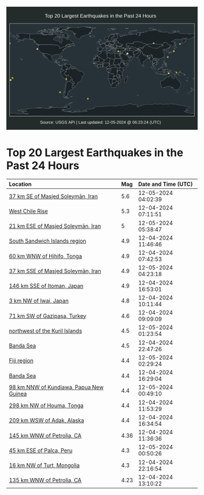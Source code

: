 ![Map](./map.png)

# Top 20 Largest Earthquakes in the Past 24 Hours

| Location | Mag | Date and Time (UTC) |
|:---|:---|:---|
| [37 km SE of Masjed Soleymān, Iran](https://earthquake.usgs.gov/earthquakes/eventpage/us7000nw1c) | 5.6 | 12-05-2024 04:02:39 |
| [West Chile Rise](https://earthquake.usgs.gov/earthquakes/eventpage/us7000nvts) | 5.3 | 12-04-2024 07:11:51 |
| [21 km ESE of Masjed Soleymān, Iran](https://earthquake.usgs.gov/earthquakes/eventpage/us7000nw1s) | 5 | 12-05-2024 05:38:47 |
| [South Sandwich Islands region](https://earthquake.usgs.gov/earthquakes/eventpage/us7000nvw6) | 4.9 | 12-04-2024 11:46:46 |
| [60 km WNW of Hihifo, Tonga](https://earthquake.usgs.gov/earthquakes/eventpage/us7000nvu1) | 4.9 | 12-04-2024 07:42:53 |
| [37 km SSE of Masjed Soleymān, Iran](https://earthquake.usgs.gov/earthquakes/eventpage/us7000nw1i) | 4.9 | 12-05-2024 04:23:18 |
| [146 km SSE of Itoman, Japan](https://earthquake.usgs.gov/earthquakes/eventpage/us7000nvxl) | 4.9 | 12-04-2024 16:53:01 |
| [3 km NW of Iwai, Japan](https://earthquake.usgs.gov/earthquakes/eventpage/us7000nvuq) | 4.8 | 12-04-2024 10:11:44 |
| [71 km SW of Gazipaşa, Turkey](https://earthquake.usgs.gov/earthquakes/eventpage/us7000nvuc) | 4.6 | 12-04-2024 09:09:09 |
| [northwest of the Kuril Islands](https://earthquake.usgs.gov/earthquakes/eventpage/us7000nw0w) | 4.5 | 12-05-2024 01:23:54 |
| [Banda Sea](https://earthquake.usgs.gov/earthquakes/eventpage/us7000nw06) | 4.5 | 12-04-2024 22:47:26 |
| [Fiji region](https://earthquake.usgs.gov/earthquakes/eventpage/us7000nw15) | 4.4 | 12-05-2024 02:29:24 |
| [Banda Sea](https://earthquake.usgs.gov/earthquakes/eventpage/us7000nvx8) | 4.4 | 12-04-2024 16:29:04 |
| [98 km NNW of Kundiawa, Papua New Guinea](https://earthquake.usgs.gov/earthquakes/eventpage/us7000nw0r) | 4.4 | 12-05-2024 00:49:10 |
| [298 km NW of Houma, Tonga](https://earthquake.usgs.gov/earthquakes/eventpage/us7000nvw7) | 4.4 | 12-04-2024 11:53:29 |
| [209 km WSW of Adak, Alaska](https://earthquake.usgs.gov/earthquakes/eventpage/us7000nvxb) | 4.4 | 12-04-2024 16:34:54 |
| [145 km WNW of Petrolia, CA](https://earthquake.usgs.gov/earthquakes/eventpage/nc75094936) | 4.36 | 12-04-2024 11:36:36 |
| [45 km ESE of Palca, Peru](https://earthquake.usgs.gov/earthquakes/eventpage/us7000nw0q) | 4.3 | 12-05-2024 00:50:26 |
| [16 km NW of Turt, Mongolia](https://earthquake.usgs.gov/earthquakes/eventpage/us7000nw02) | 4.3 | 12-04-2024 22:16:54 |
| [135 km WNW of Petrolia, CA](https://earthquake.usgs.gov/earthquakes/eventpage/nc75094976) | 4.23 | 12-04-2024 13:10:22 |
